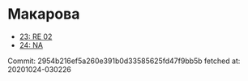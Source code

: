 # Макарова
- [23: RE 02](23.md)
- [24: NA](24.md)

Commit: 2954b216ef5a260e391b0d33585625fd47f9bb5b
 fetched at: 20201024-030226
